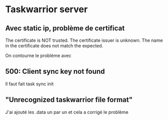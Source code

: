 Taskwarrior server
==================

Avec static ip, problème de certificat
--------------------------------------

The certificate is NOT trusted. The certificate issuer is unknown. The
name in the certificate does not match the expected.

On contourne le problème avec

500: Client sync key not found
------------------------------

Il faut fait task sync init

\"Unrecognized taskwarrior file format\"
----------------------------------------

J\'ai ajouté les .data un par un et cela a corrigé le problème
